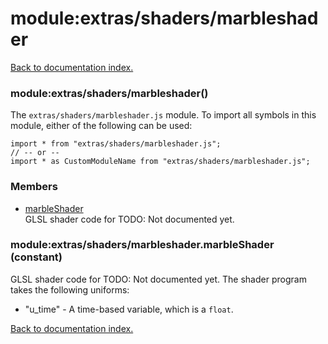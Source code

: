 # module:extras/shaders/marbleshader

[Back to documentation index.](index.md)

<a name='extras_shaders_marbleshader'></a>
### module:extras/shaders/marbleshader()

The <code>extras/shaders/marbleshader.js</code> module.
To import all symbols in this module, either of the following can be used:

    import * from "extras/shaders/marbleshader.js";
    // -- or --
    import * as CustomModuleName from "extras/shaders/marbleshader.js";

### Members

* [marbleShader](#extras_shaders_marbleshader.marbleShader)<br>GLSL shader code for TODO: Not documented yet.

<a name='extras_shaders_marbleshader.marbleShader'></a>
### module:extras/shaders/marbleshader.marbleShader (constant)

GLSL shader code for TODO: Not documented yet.
The shader program takes the following uniforms:<ul>
<li>"u_time" - A time-based variable, which is a <code>float</code>.</ul>

[Back to documentation index.](index.md)
